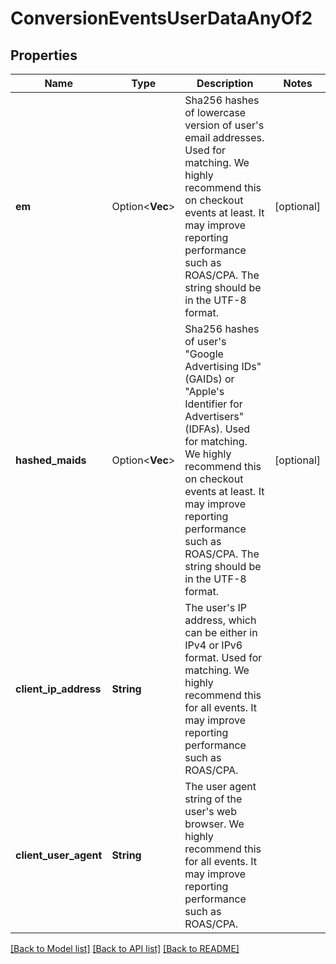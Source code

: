 # ConversionEventsUserDataAnyOf2

## Properties

Name | Type | Description | Notes
------------ | ------------- | ------------- | -------------
**em** | Option<**Vec<String>**> | Sha256 hashes of lowercase version of user's email addresses. Used for matching. We highly recommend this on checkout events at least. It may improve reporting performance such as ROAS/CPA. The string should be in the UTF-8 format. | [optional]
**hashed_maids** | Option<**Vec<String>**> | Sha256 hashes of user's \"Google Advertising IDs\" (GAIDs) or \"Apple's Identifier for Advertisers\" (IDFAs). Used for matching. We highly recommend this on checkout events at least. It may improve reporting performance such as ROAS/CPA. The string should be in the UTF-8 format. | [optional]
**client_ip_address** | **String** | The user's IP address, which can be either in IPv4 or IPv6 format. Used for matching. We highly recommend this for all events. It may improve reporting performance such as ROAS/CPA. | 
**client_user_agent** | **String** | The user agent string of the user's web browser. We highly recommend this for all events. It may improve reporting performance such as ROAS/CPA. | 

[[Back to Model list]](../README.md#documentation-for-models) [[Back to API list]](../README.md#documentation-for-api-endpoints) [[Back to README]](../README.md)


